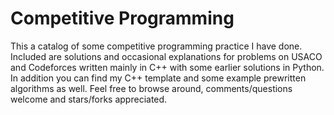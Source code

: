 # Competitive Programming
This a catalog of some competitive programming practice I have done. Included are solutions and occasional explanations for problems on USACO and Codeforces written mainly in C++ with some earlier solutions in Python. In addition you can find my C++ template and some example prewritten algorithms as well. Feel free to browse around, comments/questions welcome and stars/forks appreciated.
